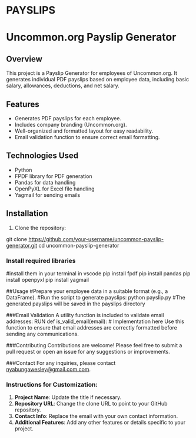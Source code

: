 # PAYSLIPS

# Uncommon.org Payslip Generator

## Overview
This project is a Payslip Generator for employees of Uncommon.org. It generates individual PDF payslips based on employee data, including basic salary, allowances, deductions, and net salary.

## Features
- Generates PDF payslips for each employee.
- Includes company branding (Uncommon.org).
- Well-organized and formatted layout for easy readability.
- Email validation function to ensure correct email formatting.

## Technologies Used
- Python
- FPDF library for PDF generation
- Pandas for data handling
- OpenPyXL for Excel file handling
- Yagmail for sending emails

## Installation
1. Clone the repository:
   
git clone https://github.com/your-username/uncommon-payslip-generator.git
 cd uncommon-payslip-generator
### Install required libraries
#install them in your terminal in vscode 
pip install fpdf
pip install pandas
pip install openpyxl
pip install yagmail

##Usage
#Prepare your employee data in a suitable format (e.g., a DataFrame).
#Run the script to generate payslips:
python payslip.py
#The generated payslips will be saved in the payslips directory

###Email Validation
A utility function is included to validate email addresses:
RUN
def is_valid_email(email):
    # Implementation here
Use this function to ensure that email addresses are correctly formatted before sending any communications.

###Contributing
Contributions are welcome! Please feel free to submit a pull request or open an issue for any suggestions or improvements.

###Contact
For any inquiries, please contact nyabungawesley@gmail.com.com.

### Instructions for Customization:
1. **Project Name**: Update the title if necessary.
2. **Repository URL**: Change the clone URL to point to your GitHub repository.
3. **Contact Info**: Replace the email with your own contact information.
4. **Additional Features**: Add any other features or details specific to your project.

